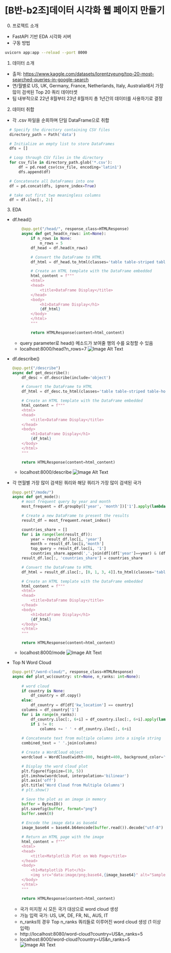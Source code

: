 # [B반-b2조]데이터 시각화 웹 페이지 만들기
0. 프로젝트 소개
  - FastAPI 기반 EDA 시각화 서버
  - 구동 방법
  ```bash
  uvicorn app:app --reload --port 8000
  ```
1. 데이터 소개
  - 출처: https://www.kaggle.com/datasets/lorentzyeung/top-20-most-searched-queries-in-google-search
  - 연/월별로 US, UK, Germany, France, Netherlands, Italy, Australia에서 가장 많이 검색된 Top 20 쿼리 데이터셋
  - 팀 내부적으로 22년 8월부터 23년 8월까지 총 1년간의 데이터를 사용하기로 결정
2. 데이터 취합
  - 각 .csv 파일을 순회하며 단일 DataFrame으로 취합
  ```python
    # Specify the directory containing CSV files
    directory_path = Path('data')

    # Initialize an empty list to store DataFrames
    dfs = []

    # Loop through CSV files in the directory
    for csv_file in directory_path.glob('*.csv'):
        df = pd.read_csv(csv_file, encoding='latin1')
        dfs.append(df)

    # Concatenate all DataFrames into one
    df = pd.concat(dfs, ignore_index=True)

    # take out first two meaningless columns
    df = df.iloc[:, 2:]
  ```
3. EDA
  - df.head()
    ```python
        @app.get("/head/", response_class=HTMLResponse)
        async def get_head(n_rows: int=None):
            if n_rows is None:
                n_rows = 5
            df_head = df.head(n_rows)

            # Convert the DataFrame to HTML
            df_html = df_head.to_html(classes='table table-striped table-hover')

            # Create an HTML template with the DataFrame embedded
            html_content = f"""
            <html>
            <head>
                <title>DataFrame Display</title>
            </head>
            <body>
                <h1>DataFrame Display</h1>
                {df_html}
            </body>
            </html>
            """

            return HTMLResponse(content=html_content)
    ```
    - query parameter로 head() 메소드가 보여줄 행의 수를 요청할 수 있음
    - localhost:8000/head?n_rows=7
    ![Image Alt Text](images/head.png)


  - df.describe()
    ```python
    @app.get("/describe")
    async def get_describe():
        df_desc = df.describe(include='object')

        # Convert the DataFrame to HTML
        df_html = df_desc.to_html(classes='table table-striped table-hover')

        # Create an HTML template with the DataFrame embedded
        html_content = f"""
        <html>
        <head>
            <title>DataFrame Display</title>
        </head>
        <body>
            <h1>DataFrame Display</h1>
            {df_html}
        </body>
        </html>
        """

        return HTMLResponse(content=html_content)
    ```
    - localhost:8000/describe
    ![Image Alt Text](images/describe.png)
  

  - 각 연월별 가장 많이 검색된 쿼리와 해당 쿼리가 가장 많이 검색된 국가
    ```python
    @app.get("/mode/")
    async def get_mode():
        # most frequent query by year and month
        most_frequent = df.groupby(['year', 'month'])['1'].apply(lambda x: x.mode())

        # Create a new DataFrame to present the results
        result_df = most_frequent.reset_index()

        countries_share = []
        for i in range(len(result_df)):
            year = result_df.loc[i, 'year']
            month = result_df.loc[i,'month']
            top_query = result_df.loc[i, '1']
            countries_share.append(','.join(df[(df['year']==year) & (df['month']==month) & (df['1']==top_query)].kw_location.unique()))
        result_df.loc[:, 'countries_share'] = countries_share

        # Convert the DataFrame to HTML
        df_html = result_df.iloc[:, [0, 1, 3, 4]].to_html(classes='table table-striped table-hover')

        # Create an HTML template with the DataFrame embedded
        html_content = f"""
        <html>
        <head>
            <title>DataFrame Display</title>
        </head>
        <body>
            <h1>DataFrame Display</h1>
            {df_html}
        </body>
        </html>
        """

        return HTMLResponse(content=html_content)
    ```
    - localhost:8000/mode
    ![Image Alt Text](images/mode.png)

  - Top N Word Cloud
    ```python
    @app.get("/word-cloud/", response_class=HTMLResponse)
    async def plot_wc(country: str=None, n_ranks: int=None):
        
        # word cloud
        if country is None:
            df_country = df.copy()
        else:
            df_country = df[df['kw_location'] == country]
        columns = df_country['1']
        for i in range(n_ranks):
            df_country.iloc[:, 6+i] = df_country.iloc[:, 6+i].apply(lambda x: x.replace(' ', ''))
            if i != 0:
                columns += ' ' + df_country.iloc[:, 6+i]
            
        # Concatenate text from multiple columns into a single string
        combined_text = ' '.join(columns)

        # Create a WordCloud object
        wordcloud = WordCloud(width=800, height=400, background_color='white').generate(combined_text)

        # Display the word cloud plot
        plt.figure(figsize=(10, 5))
        plt.imshow(wordcloud, interpolation='bilinear')
        plt.axis('off')
        plt.title('Word Cloud from Multiple Columns')
        # plt.show()

        # Save the plot as an image in memory
        buffer = BytesIO()
        plt.savefig(buffer, format="png")
        buffer.seek(0)
        
        # Encode the image data as base64
        image_base64 = base64.b64encode(buffer.read()).decode("utf-8")

        # Return an HTML page with the image
        html_content = f"""
        <html>
        <head>
            <title>Matplotlib Plot on Web Page</title>
        </head>
        <body>
            <h1>Matplotlib Plot</h1>
            <img src="data:image/png;base64,{image_base64}" alt="Sample Plot">
        </body>
        </html>
        """

        return HTMLResponse(content=html_content)
    ```
    - 국가 미지정 시 모든 국가 대상으로 word cloud 생성
    - 가능 입력 국가: US, UK, DE, FR, NL, AUS, IT
    - n_ranks의 경우 Top n_ranks 쿼리들로 이루어진 word cloud 생성 (1 이상 입력)
    - http://localhost:8080/word-cloud?country=US&n_ranks=5
    - localhost:8000/word-cloud?country=US&n_ranks=5
    ![Image Alt Text](images/wordcloud.png)


